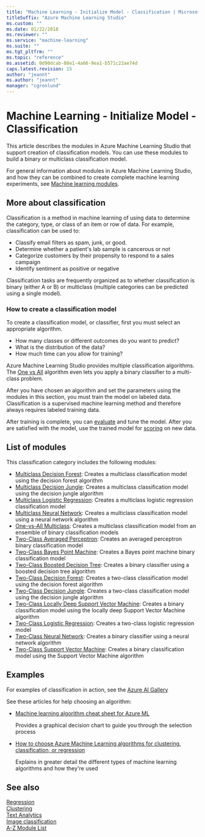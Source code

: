 ```yaml
---
title: "Machine Learning - Initialize Model - Classification | Microsoft Docs"
titleSuffix: "Azure Machine Learning Studio"
ms.custom: ""
ms.date: 01/22/2018
ms.reviewer: ""
ms.service: "machine-learning"
ms.suite: ""
ms.tgt_pltfrm: ""
ms.topic: "reference"
ms.assetid: 0d90dcab-08e1-4a66-9ea1-b571c22ae74d
caps.latest.revision: 15
author: "jeannt"
ms.author: "jeannt"
manager: "cgronlund"
---
```

# Machine Learning - Initialize Model - Classification

This article describes the modules in Azure Machine Learning Studio that support creation of classification models. You can use these modules to build a binary or multiclass classification model.

For general information about modules in Azure Machine Learning Studio, and how they can be combined to create complete machine learning experiments, see [Machine learning modules](machine-learning-modules.md).

## More about classification

Classification is a method in machine learning of using data to determine the category, type, or class of an item or row of data. For example, classification can be used to:

+ Classify email filters as spam, junk, or good. 
+ Determine whether a patient's lab sample is cancerous or not
+ Categorize customers by their propensity to respond to a sales campaign
+ Identify sentiment as positive or negative

Classification tasks are frequently organized as to whether classification is binary (either A or B) or multiclass (multiple categories can be predicted using a single model). 

### How to create a classification model

To create a classification model, or classifier, first you must select an appropriate algorithm.

+ How many classes or different outcomes do you want to predict?
+ What is the distribution of the data?
+ How much time can you allow for training?

Azure Machine Learning Studio provides multiple classification algorithms. The [One vs All](one-vs-all-multiclass.md) algorithm even lets you apply a binary classifier to a multi-class problem.

After you have chosen an algorithm and set the parameters using the modules in this section, you must train the model on labeled data. Classification is a supervised machine learning method and therefore always requires labeled training data.

After training is complete, you can [evaluate](machine-learning-evaluate.md) and tune the model. After you are satisfied with the model, use the trained model for [scoring](machine-learning-score.md) on new data.

##  List of modules  

This classification category includes the following modules:  

+ [Multiclass Decision Forest](multiclass-decision-forest.md): Creates a multiclass classification model using the decision forest algorithm 
+ [Multiclass Decision Jungle](multiclass-decision-jungle.md): Creates a multiclass classification model using the decision jungle algorithm 
+ [Multiclass Logistic Regression](multiclass-logistic-regression.md): Creates a multiclass logistic regression classification model 
+ [Multiclass Neural Network](multiclass-neural-network.md): Creates a multiclass classification model using a neural network algorithm 
+ [One-vs-All Multiclass](one-vs-all-multiclass.md): Creates a multiclass classification model from an ensemble of binary classification models 
+ [Two-Class Averaged Perceptron](two-class-averaged-perceptron.md): Creates an averaged perceptron binary classification model 
+ [Two-Class Bayes Point Machine](two-class-bayes-point-machine.md): Creates a Bayes point machine binary classification model 
+ [Two-Class Boosted Decision Tree](two-class-boosted-decision-tree.md): Creates a binary classifier using a boosted decision tree algorithm 
+ [Two-Class Decision Forest](two-class-decision-forest.md): Creates a two-class classification model using the decision forest algorithm 
+ [Two-Class Decision Jungle](two-class-decision-jungle.md): Creates a two-class classification model using the decision jungle algorithm 
+ [Two-Class Locally Deep Support Vector Machine](two-class-locally-deep-support-vector-machine.md): Creates a binary classification model using the locally deep Support Vector Machine algorithm 
+ [Two-Class Logistic Regression](two-class-logistic-regression.md): Creates a two-class logistic regression model 
+ [Two-Class Neural Network](two-class-neural-network.md): Creates a binary classifier using a neural network algorithm 
+ [Two-Class Support Vector Machine](two-class-support-vector-machine.md): Creates a binary classification model using the Support Vector Machine algorithm

## Examples

For examples of classification in action, see the [Azure AI Gallery](https://gallery.cortanaintelligence.com/)

See these articles for help choosing an algorithm:  

-   [Machine learning algorithm cheat sheet for Azure ML](https://docs.microsoft.com/azure/machine-learning/studio/algorithm-cheat-sheet)
  
     Provides a graphical decision chart to guide you through the selection process
  
-   [How to choose Azure Machine Learning algorithms for clustering, classification, or regression](https://docs.microsoft.com/azure/machine-learning/studio/algorithm-choice)
  
     Explains in greater detail the different types of machine learning algorithms and how they're used

## See also
 [Regression](machine-learning-initialize-model-regression.md)   
 [Clustering](machine-learning-initialize-model-clustering.md)   
 [Text Analytics](text-analytics.md)   
 [Image classification](opencv-library-modules.md)   
 [A-Z Module List](a-z-module-list.md)